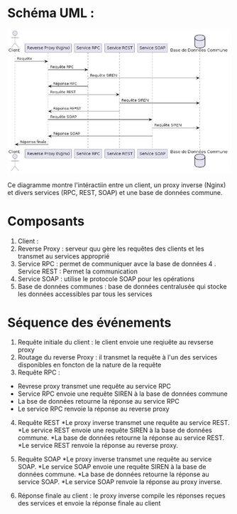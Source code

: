 
# Schéma UML : 

![Diagramme UML](img/UML.jpg)

Ce diagramme montre l'intéractiin entre un client, un proxy inverse (Nginx) et divers services (RPC, REST, SOAP) et une base de données commune.

Composants 
==============
   1. Client :
   2. Reverse Proxy : serveur quu gère les requêtes des clients et les transmet au services approprié
   3. Service RPC : permet de communiquer avce la base de données
   4 . Service REST : Permet la communication
   5. Service SOAP : utilise le protocole SOAP pour les opérations
   6. Base de données communes : base de données centralusée qui stocke les données accessibles par tous les services

   Séquence des événements
   ========================
1. Requête initiale du client : le client envoie une reqiuête au revserse proxy
2. Routage du reverse Proxy : il transmet la requête à l'un des services disponibles en foncton de la nature de la requête
3. Requête RPC :
* Revrese proxy transmet une requête au service RPC
* Service RPC envoie une requête SIREN à la base de données commune
* La bse de données retourne la réponse au service RPC
* Le service RPC renvoie la réponse au reverse proxy

4. Requête REST
*Le proxy inverse transmet une requête au service REST.
*Le service REST envoie une requête SIREN à la base de données commune.
*La base de données retourne la réponse au service REST.
*Le service REST renvoie la réponse au reverse proxy.

5. Requête SOAP
*Le proxy inverse transmet une requête au service SOAP.
*Le service SOAP envoie une requête SIREN à la base de données commune.
*La base de données retourne la réponse au service SOAP.
*Le service SOAP renvoie la réponse au proxy inverse.

6. Réponse finale au client : le proxy inverse compile les réponses reçues des services et envoie la réponse finale au client 





   
        
